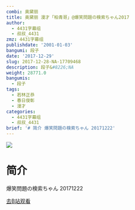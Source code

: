 ```yaml
---
combi: 奥黛丽
title: 奥黛丽 漫才「柏青哥」@爆笑問題の検索ちゃん2017
author:
  - 4431字幕组
  - 叔叔_4431
zmz: 4431字幕组
publishdate: '2001-01-03'
bangumi: 段子
date: '2017-12-29'
slug: 2017-12-28-NA-17709468
description: 段子&#8226;NA
weight: 28771.0
bangumis:
  - 段子
tags:
  - 若林正恭
  - 春日俊彰
  - 漫才
categories:
  - 4431字幕组
  - 叔叔_4431
brief: '# 简介 爆笑問題の検索ちゃん 20171222'
---
```

![](https://i.imgur.com/SMxPFha.png)
# 简介  
爆笑問題の検索ちゃん 20171222  

[去B站观看](https://www.bilibili.com/video/av17709468/)
 
